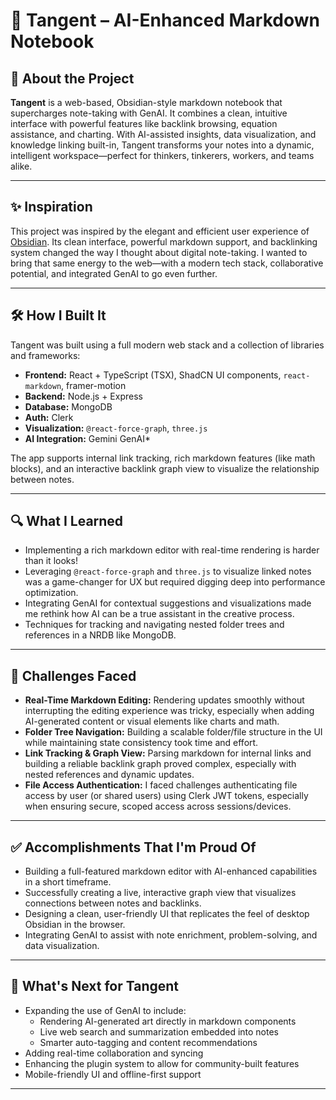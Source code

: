 # 🧠 Tangent – AI-Enhanced Markdown Notebook

## 🚀 About the Project

**Tangent** is a web-based, Obsidian-style markdown notebook that supercharges note-taking with GenAI. It combines a clean, intuitive interface with powerful features like backlink browsing, equation assistance, and charting. With AI-assisted insights, data visualization, and knowledge linking built-in, Tangent transforms your notes into a dynamic, intelligent workspace—perfect for thinkers, tinkerers, workers, and teams alike.

---

## ✨ Inspiration

This project was inspired by the elegant and efficient user experience of [Obsidian](https://obsidian.md/). Its clean interface, powerful markdown support, and backlinking system changed the way I thought about digital note-taking. I wanted to bring that same energy to the web—with a modern tech stack, collaborative potential, and integrated GenAI to go even further.

---

## 🛠️ How I Built It

Tangent was built using a full modern web stack and a collection of libraries and frameworks:

- **Frontend:** React + TypeScript (TSX), ShadCN UI components, `react-markdown`, framer-motion
- **Backend:** Node.js + Express
- **Database:** MongoDB
- **Auth:** Clerk
- **Visualization:** `@react-force-graph`, `three.js`
- **AI Integration:** Gemini GenAI\*

The app supports internal link tracking, rich markdown features (like math blocks), and an interactive backlink graph view to visualize the relationship between notes.

---

## 🔍 What I Learned

- Implementing a rich markdown editor with real-time rendering is harder than it looks!
- Leveraging `@react-force-graph` and `three.js` to visualize linked notes was a game-changer for UX but required digging deep into performance optimization.
- Integrating GenAI for contextual suggestions and visualizations made me rethink how AI can be a true assistant in the creative process.
- Techniques for tracking and navigating nested folder trees and references in a NRDB like MongoDB.

---

## 🧩 Challenges Faced

- **Real-Time Markdown Editing:** Rendering updates smoothly without interrupting the editing experience was tricky, especially when adding AI-generated content or visual elements like charts and math.
- **Folder Tree Navigation:** Building a scalable folder/file structure in the UI while maintaining state consistency took time and effort.
- **Link Tracking & Graph View:** Parsing markdown for internal links and building a reliable backlink graph proved complex, especially with nested references and dynamic updates.
- **File Access Authentication:** I faced challenges authenticating file access by user (or shared users) using Clerk JWT tokens, especially when ensuring secure, scoped access across sessions/devices.

---

## ✅ Accomplishments That I'm Proud Of

- Building a full-featured markdown editor with AI-enhanced capabilities in a short timeframe.
- Successfully creating a live, interactive graph view that visualizes connections between notes and backlinks.
- Designing a clean, user-friendly UI that replicates the feel of desktop Obsidian in the browser.
- Integrating GenAI to assist with note enrichment, problem-solving, and data visualization.

---

## 🔮 What's Next for Tangent

- Expanding the use of GenAI to include:
  - Rendering AI-generated art directly in markdown components
  - Live web search and summarization embedded into notes
  - Smarter auto-tagging and content recommendations
- Adding real-time collaboration and syncing
- Enhancing the plugin system to allow for community-built features
- Mobile-friendly UI and offline-first support

---
